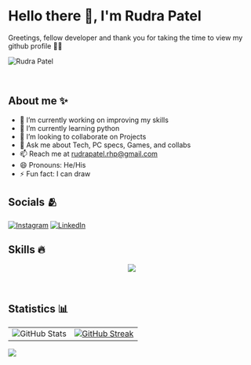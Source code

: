 #  **Hello there 👋, I'm Rudra Patel**

Greetings, fellow developer and thank you for taking the time to view my github profile  🫶🏻

![Rudra Patel](https://user-images.githubusercontent.com/89503697/176100730-0fbaa2ab-09a6-4fdf-83c7-535d496d1a96.png)

<br  />

## About me ✨

- 🔭 I’m currently working on improving my skills
- 🌱 I’m currently learning python 
- 👯 I’m looking to collaborate on Projects
- 💬 Ask me about Tech, PC specs, Games, and collabs 
- 📫 Reach me at rudrapatel.rhp@gmail.com
- 😄 Pronouns: He/His
- ⚡ Fun fact: I can draw 

## Socials 🫂

[![Instagram](https://img.shields.io/badge/Instagram-%23E4405F.svg?logo=Instagram&logoColor=white)](https://instagram.com/rudra5191) 
[![LinkedIn](https://img.shields.io/badge/LinkedIn-%230077B5.svg?logo=linkedin&logoColor=white)](https://www.linkedin.com/in/rudra-patel-43680a198/)

## Skills 🔥
<p align="center">
  <a href="https://skillicons.dev">
    <img src="https://skillicons.dev/icons?i=html,css,js,nodejs,react,c,cpp,java,kotlin,python,linux,figma,bash,ps,ai,discord,git,github,vscode,androidstudio,idea,mongodb,mysql,vim&perline=12" />
  </a>
</p>
<br />

## Statistics 📊

<!-- ![Rudra's github activity graph](https://activity-graph.herokuapp.com/graph?username=Rudra2198&theme=gotham) -->
|      |      |
|:-------------------------:|:-------------------------:|
![GitHub Stats](https://github-readme-stats.vercel.app/api?username=Rudra2198&theme=tokyonight) | [![GitHub Streak](http://github-readme-streak-stats.herokuapp.com?user=Rudra2198&theme=tokyonight)](https://git.io/streak-stats) |

![](https://komarev.com/ghpvc/?username=Rudra2198&color=blueviolet)
